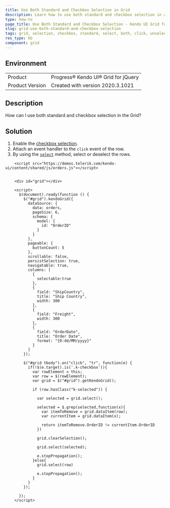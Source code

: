 ```yaml
---
title: Use Both Standard and Checkbox Selection in Grid
description: Learn how to use both standard and checkbox selection in a Kendo UI Grid.
type: how-to
page_title: Use Both Standard and Checkbox Selection - Kendo UI Grid for jQuery
slug: grid-use-both-standard-and-checkbox-selection
tags: grid, selection, checkbox, standard, select, both, click, unselect, deselect
res_type: kb
component: grid
---
```


## Environment

<table>
 <tr>
  <td>Product</td>
  <td>Progress® Kendo UI® Grid for jQuery</td> 
 </tr>
 <tr>
  <td>Product Version</td>
  <td>Created with version 2020.3.1021</td>
 </tr>
</table>

## Description

How can I use both standard and checkbox selection in the Grid?

## Solution

1. Enable the [checkbox selection](https://demos.telerik.com/kendo-ui/grid/checkbox-selection).
1. Attach an event handler to the `click` event of the row.
1. By using the [`select`](https://docs.telerik.com/kendo-ui/api/javascript/ui/grid/methods/select) method, select or deselect the rows.

```dojo
    <script src="https://demos.telerik.com/kendo-ui/content/shared/js/orders.js"></script>


    <div id="grid"></div>

    <script>
      $(document).ready(function () {
        $("#grid").kendoGrid({
          dataSource: {
            data: orders,
            pageSize: 6,
            schema: {
              model: {
                id: "OrderID"
              }
            }
          },
          pageable: {
            buttonCount: 5
          },
          scrollable: false,
          persistSelection: true,
          navigatable: true,
          columns: [
            {
              selectable:true
            },
            {
              field: "ShipCountry",
              title: "Ship Country",
              width: 300
            },
            {
              field: "Freight",
              width: 300
            },
            {
              field: "OrderDate",
              title: "Order Date",
              format: "{0:dd/MM/yyyy}"
            }
          ]
        });

        $("#grid tbody").on("click", "tr", function(e) {
          if(!$(e.target).is('.k-checkbox')){
            var rowElement = this;
            var row = $(rowElement);
            var grid = $("#grid").getKendoGrid();

            if (row.hasClass("k-selected")) {

              var selected = grid.select();

              selected = $.grep(selected,function(x){
                var itemToRemove = grid.dataItem(row);
                var currentItem = grid.dataItem(x);

                return itemToRemove.OrderID != currentItem.OrderID
              })

              grid.clearSelection();

              grid.select(selected);

              e.stopPropagation();
            }else{
              grid.select(row)

              e.stopPropagation();
            }
          }
        });

      });
    </script>
```
